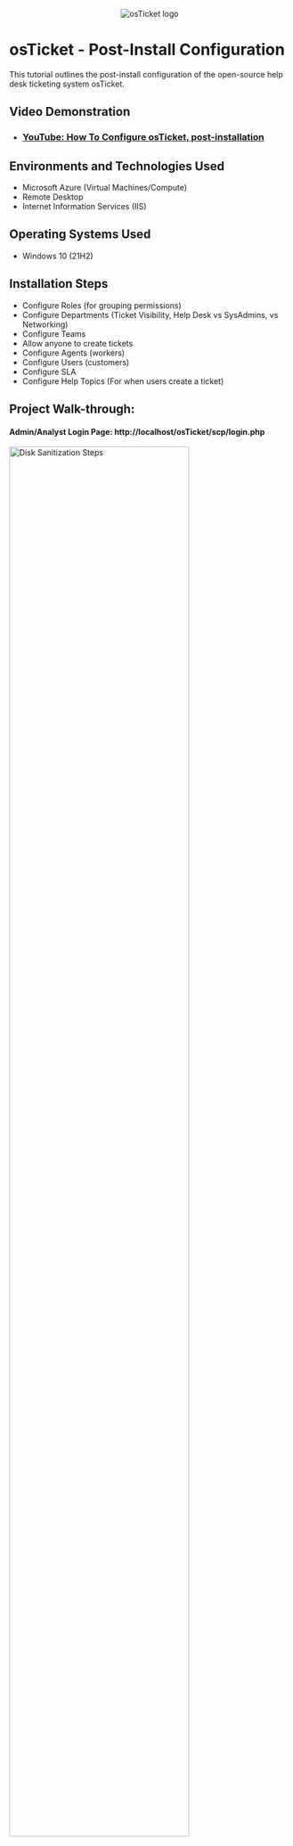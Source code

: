 <p align="center">
<img src="https://i.imgur.com/Clzj7Xs.png" alt="osTicket logo"/>
</p>

<h1>osTicket - Post-Install Configuration</h1>
This tutorial outlines the post-install configuration of the open-source help desk ticketing system osTicket.<br />


<h2>Video Demonstration</h2>

- ### [YouTube: How To Configure osTicket, post-installation](https://youtu.be/V4ibFSfoRKs)

<h2>Environments and Technologies Used</h2>

- Microsoft Azure (Virtual Machines/Compute)
- Remote Desktop
- Internet Information Services (IIS)

<h2>Operating Systems Used </h2>

- Windows 10</b> (21H2)

<h2>Installation Steps</h2>

- Configure Roles (for grouping permissions)
- Configure Departments (Ticket Visibility, Help Desk vs SysAdmins, vs Networking)
- Configure Teams
- Allow anyone to create tickets 
- Configure Agents (workers)
- Configure Users (customers)
- Configure SLA
- Configure Help Topics (For when users create a ticket)

<h2>Project Walk-through:</h2>

<h4>Admin/Analyst Login Page:     http://localhost/osTicket/scp/login.php </h4>

<p>
  <img src="https://i.imgur.com/Svhum4U.png" height="80%" width="80%" alt="Disk Sanitization Steps"/>
<p>
<br />

<h4>End Users osTicket URL:      http://localhost/osTicket </h4>

<p>
  <img src="https://i.imgur.com/siNMSH3.png" height="80%" width="80%" alt="Disk Sanitization Steps"/>
<p>
<br />
  
<h4>Acknowledge Agent Panel vs Admin Panel</h4>
<p>
  <img src="https://i.imgur.com/iUzb0qq.png" height="80%" width="80%" alt="Disk Sanitization Steps"/>
  <img src="https://i.imgur.com/MIsuJ4f.png" height="80%" width="80%" alt="Disk Sanitization Steps"/>
<p>
<br />
  
<h4>Configure Roles (for grouping permissions)</h4>

- Admin Panel -> Agents -> Roles
    - Supreme Admin

<p>
  <img src="https://i.imgur.com/Sc5Y8gr.png" height="80%" width="80%" alt="Disk Sanitization Steps"/>
  <img src="https://i.imgur.com/Th7Ca2I.png" height="80%" width="80%" alt="Disk Sanitization Steps"/>
  <img src="https://i.imgur.com/q547YJ2.png" height="80%" width="80%" alt="Disk Sanitization Steps"/>
  <img src="https://i.imgur.com/VmzPYet.png" height="80%" width="80%" alt="Disk Sanitization Steps"/>
  <img src="https://i.imgur.com/8BghBkL.png" height="80%" width="80%" alt="Disk Sanitization Steps"/>
  <img src="https://i.imgur.com/QE5TKro.png" height="80%" width="80%" alt="Disk Sanitization Steps"/>
<p>
<br />

<h4>Configure Departments (Ticket Visibility, Help Desk vs SysAdmins, vs Networking)</h4>

- Admin Panel -> Agents -> Departments
    - SysAdmins

<p>
  <img src="https://i.imgur.com/jjGXKo3.png" height="80%" width="80%" alt="Disk Sanitization Steps"/>
  <img src="https://i.imgur.com/Cu6LNhp.png" height="80%" width="80%" alt="Disk Sanitization Steps"/>
  <img src="https://i.imgur.com/6iMtkEM.png" height="80%" width="80%" alt="Disk Sanitization Steps"/>
<p>
<br />

<h4>Configure Teams</h4>

- Admin Panel -> Agents -> Teams (Pull Agents from different Departments)
    - Online Banking

<p>
  <img src="https://i.imgur.com/EtOR2ge.png" height="80%" width="80%" alt="Disk Sanitization Steps"/>
  <img src="https://i.imgur.com/mACxyAq.png" height="80%" width="80%" alt="Disk Sanitization Steps"/>
  <img src="https://i.imgur.com/mjBcvAK.png" height="80%" width="80%" alt="Disk Sanitization Steps"/>
<p>
<br />

<h4>Allow anyone to create tickets</h4>

- Admin Panel -> Settings -> User Settings (UNCHECK: unregistered users can create tickets)
    - Registration Required: Require registration and login to create tickets

<p>
  <img src="https://i.imgur.com/XBjJWQq.png" height="80%" width="80%" alt="Disk Sanitization Steps"/>
<p>
<br />

<h4>Configure Agents (workers)</h4>

- Admin Panel -> Agents -> Add New
    - Jane (Dept: SysAdmins)
    - John (Dept: Support)

<p>
  <img src="https://i.imgur.com/m0chQA7.png" height="80%" width="80%" alt="Disk Sanitization Steps"/>
  <img src="https://i.imgur.com/DUUnjqP.png" height="80%" width="80%" alt="Disk Sanitization Steps"/>
  <img src="https://i.imgur.com/1kLtdrs.png" height="80%" width="80%" alt="Disk Sanitization Steps"/>
  <img src="https://i.imgur.com/CJWx4VS.png" height="80%" width="80%" alt="Disk Sanitization Steps"/>
  <img src="https://i.imgur.com/At0fdHK.png" height="80%" width="80%" alt="Disk Sanitization Steps"/>
  <img src="https://i.imgur.com/HKRMZai.png" height="80%" width="80%" alt="Disk Sanitization Steps"/>
  <img src="https://i.imgur.com/GTRPftt.png" height="80%" width="80%" alt="Disk Sanitization Steps"/>
<p>
<br />

<h4>Configure Users (customers)</h4>

- Agent Panel -> Users -> Add New
    - Karen
    - Ken

<p>
  <img src="https://i.imgur.com/bMurkiz.png" height="80%" width="80%" alt="Disk Sanitization Steps"/>
  <img src="https://i.imgur.com/oKAQmHg.png" height="80%" width="80%" alt="Disk Sanitization Steps"/>
<p>
<br />

<h4>Configure SLA</h4>

- Admin Panel -> Manage -> SLA
    - Sev-A (Grace Period: 1 hour, Schedule: 24/7)
    - Sev-B (Grace Period: 4 hours, Schedule: 24/7)
    - Sev-C (Grace Period: 8 hours, Business Hours)

<p>
  <img src="https://i.imgur.com/BeV5CNT.png" height="80%" width="80%" alt="Disk Sanitization Steps"/>
  <img src="https://i.imgur.com/WrKN8qa.png" height="80%" width="80%" alt="Disk Sanitization Steps"/>
  <img src="https://i.imgur.com/q5pHGPQ.png" height="80%" width="80%" alt="Disk Sanitization Steps"/>
  <img src="https://i.imgur.com/VjqP1cS.png" height="80%" width="80%" alt="Disk Sanitization Steps"/>
  <img src="https://i.imgur.com/wSPHw0a.png" height="80%" width="80%" alt="Disk Sanitization Steps"/>
<p>
<br />

<h4>Configure Help Topics (For when users create a ticket)</h4>
- Admin Panel -> Manage -> Help Topics
    - Business Critical Outage
    - Personal Computer Issues
    - Equipment Request
    - Password Reset
    - Other

<p>
  <img src="https://i.imgur.com/cY9YsUL.png" height="80%" width="80%" alt="Disk Sanitization Steps"/>
  <img src="https://i.imgur.com/45FfhfR.png" height="80%" width="80%" alt="Disk Sanitization Steps"/>
  <img src="https://i.imgur.com/ZgPTW6M.png" height="80%" width="80%" alt="Disk Sanitization Steps"/>
  <img src="https://i.imgur.com/ZgPTW6M.png" height="80%" width="80%" alt="Disk Sanitization Steps"/>
  <img src="https://i.imgur.com/58X5iFJ.png" height="80%" width="80%" alt="Disk Sanitization Steps"/>
  <img src="https://i.imgur.com/EAr3vkh.png" height="80%" width="80%" alt="Disk Sanitization Steps"/>
<p>
<br />

  [Continue Here](https://github.com/niiobdavid/ticket-lifecycle)
